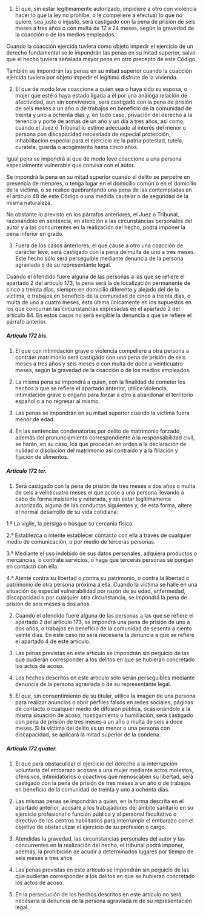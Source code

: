 1. El que, sin estar legítimamente autorizado, impidiere a otro con violencia hacer lo que la ley no prohíbe, o le compeliere a efectuar lo que no quiere, sea justo o injusto, será castigado con la pena de prisión de seis meses a tres años o con multa de 12 a 24 meses, según la gravedad de la coacción o de los medios empleados.

Cuando la coacción ejercida tuviera como objeto impedir el ejercicio de un derecho fundamental se le impondrán las penas en su mitad superior, salvo que el hecho tuviera señalada mayor pena en otro precepto de este Código.

También se impondrán las penas en su mitad superior cuando la coacción ejercida tuviera por objeto impedir el legítimo disfrute de la vivienda.

2. El que de modo leve coaccione a quien sea o haya sido su esposa, o mujer que esté o haya estado ligada a él por una análoga relación de afectividad, aun sin convivencia, será castigado con la pena de prisión de seis meses a un año o de trabajos en beneficio de la comunidad de treinta y uno a ochenta días y, en todo caso, privación del derecho a la tenencia y porte de armas de un año y un día a tres años, así como, cuando el Juez o Tribunal lo estime adecuado al interés del menor o persona con discapacidad necesitada de especial protección, inhabilitación especial para el ejercicio de la patria potestad, tutela, curatela, guarda o acogimiento hasta cinco años.

Igual pena se impondrá al que de modo leve coaccione a una persona especialmente vulnerable que conviva con el autor.

Se impondrá la pena en su mitad superior cuando el delito se perpetre en presencia de menores, o tenga lugar en el domicilio común o en el domicilio de la víctima, o se realice quebrantando una pena de las contempladas en el artículo 48 de este Código o una medida cautelar o de seguridad de la misma naturaleza.

No obstante lo previsto en los párrafos anteriores, el Juez o Tribunal, razonándolo en sentencia, en atención a las circunstancias personales del autor y a las concurrentes en la realización del hecho, podrá imponer la pena inferior en grado.

3. Fuera de los casos anteriores, el que cause a otro una coacción de carácter leve, será castigado con la pena de multa de uno a tres meses. Este hecho sólo será perseguible mediante denuncia de la persona agraviada o de su representante legal.

Cuando el ofendido fuere alguna de las personas a las que se refiere el apartado 2 del artículo 173, la pena será la de localización permanente de cinco a treinta días, siempre en domicilio diferente y alejado del de la víctima, o trabajos en beneficio de la comunidad de cinco a treinta días, o multa de uno a cuatro meses, ésta última únicamente en los supuestos en los que concurran las circunstancias expresadas en el apartado 2 del artículo 84. En estos casos no será exigible la denuncia a que se refiere el párrafo anterior.

##### Artículo 172 bis.

1. El que con intimidación grave o violencia compeliere a otra persona a contraer matrimonio será castigado con una pena de prisión de seis meses a tres años y seis meses o con multa de doce a veinticuatro meses, según la gravedad de la coacción o de los medios empleados.

2. La misma pena se impondrá a quien, con la finalidad de cometer los hechos a que se refiere el apartado anterior, utilice violencia, intimidación grave o engaño para forzar a otro a abandonar el territorio español o a no regresar al mismo.

3. Las penas se impondrán en su mitad superior cuando la víctima fuera menor de edad.

4. En las sentencias condenatorias por delito de matrimonio forzado, además del pronunciamiento correspondiente a la responsabilidad civil, se harán, en su caso, los que procedan en orden a la declaración de nulidad o disolución del matrimonio así contraído y a la filiación y fijación de alimentos.

##### Artículo 172 ter.

1. Será castigado con la pena de prisión de tres meses a dos años o multa de seis a veinticuatro meses el que acose a una persona llevando a cabo de forma insistente y reiterada, y sin estar legítimamente autorizado, alguna de las conductas siguientes y, de esta forma, altere el normal desarrollo de su vida cotidiana:

1.ª La vigile, la persiga o busque su cercanía física.

2.ª Establezca o intente establecer contacto con ella a través de cualquier medio de comunicación, o por medio de terceras personas.

3.ª Mediante el uso indebido de sus datos personales, adquiera productos o mercancías, o contrate servicios, o haga que terceras personas se pongan en contacto con ella.

4.ª Atente contra su libertad o contra su patrimonio, o contra la libertad o patrimonio de otra persona próxima a ella. Cuando la víctima se halle en una situación de especial vulnerabilidad por razón de su edad, enfermedad, discapacidad o por cualquier otra circunstancia, se impondrá la pena de prisión de seis meses a dos años.

2. Cuando el ofendido fuere alguna de las personas a las que se refiere el apartado 2 del artículo 173, se impondrá una pena de prisión de uno a dos años, o trabajos en beneficio de la comunidad de sesenta a ciento veinte días. En este caso no será necesaria la denuncia a que se refiere el apartado 4 de este artículo.

3. Las penas previstas en este artículo se impondrán sin perjuicio de las que pudieran corresponder a los delitos en que se hubieran concretado los actos de acoso.

4. Los hechos descritos en este artículo sólo serán perseguibles mediante denuncia de la persona agraviada o de su representante legal.

5. El que, sin consentimiento de su titular, utilice la imagen de una persona para realizar anuncios o abrir perfiles falsos en redes sociales, páginas de contacto o cualquier medio de difusión pública, ocasionándole a la misma situación de acoso, hostigamiento o humillación, será castigado con pena de prisión de tres meses a un año o multa de seis a doce meses. Si la víctima del delito es un menor o una persona con discapacidad, se aplicará la mitad superior de la condena.

##### Artículo 172 quater.

1. El que para obstaculizar el ejercicio del derecho a la interrupción voluntaria del embarazo acosare a una mujer mediante actos molestos, ofensivos, intimidatorios o coactivos que menoscaben su libertad, será castigado con la pena de prisión de tres meses a un año o de trabajos en beneficio de la comunidad de treinta y uno a ochenta días.

2. Las mismas penas se impondrán a quien, en la forma descrita en el apartado anterior, acosare a los trabajadores del ámbito sanitario en su ejercicio profesional o función pública y al personal facultativo o directivo de los centros habilitados para interrumpir el embarazo con el objetivo de obstaculizar el ejercicio de su profesión o cargo.

3. Atendidas la gravedad, las circunstancias personales del autor y las concurrentes en la realización del hecho, el tribunal podrá imponer, además, la prohibición de acudir a determinados lugares por tiempo de seis meses a tres años.

4. Las penas previstas en este artículo se impondrán sin perjuicio de las que pudieran corresponder a los delitos en que se hubieran concretado los actos de acoso.

5. En la persecución de los hechos descritos en este artículo no será necesaria la denuncia de la persona agraviada ni de su representación legal.